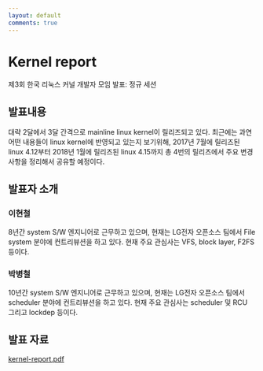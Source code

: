 ```yaml
---
layout: default
comments: true
---
```


# Kernel report
제3회 한국 리눅스 커널 개발자 모임 발표: 정규 세션

## 발표내용
대략 2달에서 3달 간격으로 mainline linux kernel이 릴리즈되고 있다.
최근에는 과연 어떤 내용들이 linux kernel에 반영되고 있는지 보기위해,
2017년 7월에 릴리즈된 linux 4.12부터 2018년 1월에 릴리즈된 linux
4.15까지 총 4번의 릴리즈에서 주요 변경사항을 정리해서 공유할 예정이다.

## 발표자 소개

### 이현철
8년간 system S/W 엔지니어로 근무하고 있으며, 현재는 LG전자 오픈소스
팀에서 File system 분야에 컨트리뷰션을 하고 있다. 현재 주요 관심사는
VFS, block layer, F2FS 등이다.

### 박병철
10년간 system S/W 엔지니어로 근무하고 있으며, 현재는 LG전자 오픈소스
팀에서 scheduler 분야에 컨트리뷰션을 하고 있다. 현재 주요 관심사는
scheduler 및 RCU 그리고 lockdep 등이다.

## 발표 자료
[kernel-report.pdf](https://github.com/kernel-dev-ko/kernel-dev-ko.github.io/raw/master/3rd/session-01/kernel-report.pdf)
